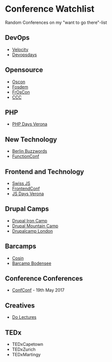 # Conference Watchlist
Random Conferences on my "want to go there"-list

## DevOps
- [Velocity](http://velocityconf.com/)
- [Devopsdays](http://www.devopsdays.org/)

## Opensource
- [Oscon](http://www.oscon.com/)
- [Fosdem](https://fosdem.org/)
- [FrOsCon](http://www.froscon.de)
- [CCC](https://events.ccc.de/)

## PHP
- [PHP Days Verona](http://phpday.it/)

## New Technology
- [Berlin Buzzwords](https://berlinbuzzwords.de/17/about)
- [FunctionConf](https://functionconf.io/)

## Frontend and Technology
- [Swiss JS](http://www.swissjs.com/)
- [FrontendConf](http://frontendconf.ch/)
- [JS Days Verona](http://jsday.it/)

## Drupal Camps
- [Drupal Iron Camp](http://drupalironcamp.com/)
- [Drupal Mountain Camp](https://drupalmountaincamp.ch/)
- [Drupalcamp London](http://drupalcamp.london/)

## Barcamps
- [Cosin](https://www.cosin.ch/)
- [Barcamp Bodensee](http://barcamp-bodensee.de/)

## Conference Conferences
- [ConfConf](https://conf-conf.com/) - 19th May 2017

## Creatives
- [Do Lectures](http://www.thedolectures.com/)

## TEDx
- TEDxCapetown
- TEDxZurich
- TEDxMartingy

